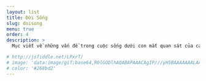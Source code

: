 ```yaml
---
layout: list
title: Đời Sống
slug: doisong
menu: true
order: 4
description: >
  Mục viết về những vấn đề trong cuộc sống dưới con mắt quan sát của các tác giả, cũng có thể là những cậu chuyện linh tinh lặt vặt, những cảm nghĩ riêng về cuộc sống thường nhật.

# http://jsfiddle.net/LPxrT/
# image: 'data:image/gif;base64,R0lGODlhAQABAPAAACAgIP///yH5BAAAAAAALAAAAAABAAEAAAICRAEAOw=='
# color: '#268bd2'
---
```

